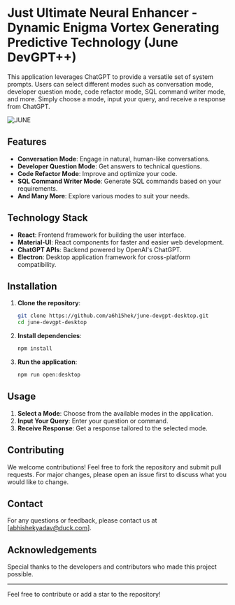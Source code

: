 # Just Ultimate Neural Enhancer - Dynamic Enigma Vortex Generating Predictive Technology (June DevGPT++)

This application leverages ChatGPT to provide a versatile set of system prompts. Users can select different modes such as conversation mode, developer question mode, code refactor mode, SQL command writer mode, and more. Simply choose a mode, input your query, and receive a response from ChatGPT.


![JUNE](https://github.com/user-attachments/assets/2ae8dcf2-4ec6-4bd7-af76-344c69f2f6c4)



## Features
- **Conversation Mode**: Engage in natural, human-like conversations.
- **Developer Question Mode**: Get answers to technical questions.
- **Code Refactor Mode**: Improve and optimize your code.
- **SQL Command Writer Mode**: Generate SQL commands based on your requirements.
- **And Many More**: Explore various modes to suit your needs.

## Technology Stack
- **React**: Frontend framework for building the user interface.
- **Material-UI**: React components for faster and easier web development.
- **ChatGPT APIs**: Backend powered by OpenAI's ChatGPT.
- **Electron**: Desktop application framework for cross-platform compatibility.

## Installation
1. **Clone the repository**:
    ```sh
    git clone https://github.com/a6h15hek/june-devgpt-desktop.git
    cd june-devgpt-desktop
    ```

2. **Install dependencies**:
    ```sh
    npm install
    ```

3. **Run the application**:
    ```sh
    npm run open:desktop
    ```

## Usage
1. **Select a Mode**: Choose from the available modes in the application.
2. **Input Your Query**: Enter your question or command.
3. **Receive Response**: Get a response tailored to the selected mode.

## Contributing
We welcome contributions! Feel free to fork the repository and submit pull requests. For major changes, please open an issue first to discuss what you would like to change.

## Contact
For any questions or feedback, please contact us at [abhishekyadav@duck.com].

## Acknowledgements
Special thanks to the developers and contributors who made this project possible.

---

Feel free to contribute or add a star to the repository!
